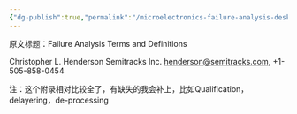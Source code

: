 ```yaml
---
{"dg-publish":true,"permalink":"/microelectronics-failure-analysis-desk-reference-7th-edition/section-9-fundamental-topics-and-reference-information//"}
---
```



原文标题：Failure Analysis Terms and Definitions

Christopher L. Henderson Semitracks Inc.
henderson@semitracks.com, +1-505-858-0454

注：这个附录相对比较全了，有缺失的我会补上，比如Qualification，delayering，de-processing

